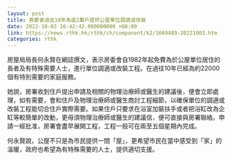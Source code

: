 ```yaml
---
layout: post
title: 房委會過去10年為逾2萬戶提供公屋單位調適或改裝
date: 2022-10-03 16:42:42.000000000 +08:00
link: https://news.rthk.hk/rthk/ch/component/k2/1669489-20221003.htm
categories: rthk
---
```


房屋局局長何永賢在網誌撰文，表示房委會自1982年起免費為於公屋單位居住的長者及有特殊需要人士，進行單位調適或改裝工程。在過往10年已經為約22000個有特別需要的家庭服務。

她說，房署收到住戶提出申請及相關的物理治療師或醫生的建議後，便會立即處理，如有需要，會和住戶及物理治療師或醫生商討工程細節，以確保單位的調適或改裝工程能切合住戶實際需要。如果住戶只要求在浴室加裝扶手或者把浴缸改為企缸等較簡單的改動，更毋須物理治療師或醫生的建議信，便可直接與房署聯絡。申請一經批准，房署會盡早展開工程，工程一般可在兩至五個星期內完成。

何永賢說，公屋不只是為市民提供一間「屋」，更希望市民在當中感受到「家」的溫暖，政府也希望為有特殊需要的人士，提供適切支援。
